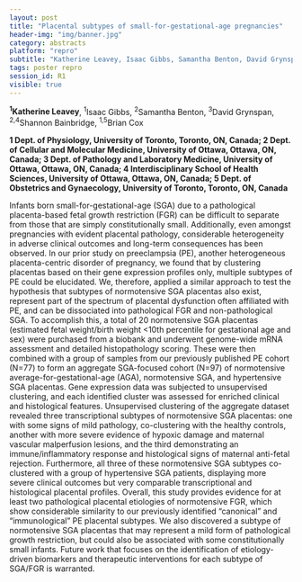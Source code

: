 ```yaml
---
layout: post
title: "Placental subtypes of small-for-gestational-age pregnancies"
header-img: "img/banner.jpg"
category: abstracts
platform: "repro"
subtitle: "Katherine Leavey, Isaac Gibbs, Samantha Benton, David Grynspan, Shannon Bainbridge, Brian Cox"
tags: poster repro
session_id: R1
visible: true
---
```

**<sup>1</sup>Katherine Leavey**, <sup>1</sup>Isaac Gibbs, <sup>2</sup>Samantha Benton, <sup>3</sup>David Grynspan, <sup>2,4</sup>Shannon Bainbridge, <sup>1,5</sup>Brian Cox

__1 Dept. of Physiology, University of Toronto, Toronto, ON, Canada; 2 Dept. of Cellular and Molecular Medicine, University of Ottawa, Ottawa, ON, Canada; 3 Dept. of Pathology and Laboratory Medicine, University of Ottawa, Ottawa, ON, Canada; 4 Interdisciplinary School of Health Sciences, University of Ottawa, Ottawa, ON, Canada; 5 Dept. of Obstetrics and Gynaecology, University of Toronto, Toronto, ON, Canada__

Infants born small-for-gestational-age (SGA) due to a pathological placenta-based fetal growth restriction (FGR) can be difficult to separate from those that are simply constitutionally small. Additionally, even amongst pregnancies with evident placental pathology, considerable heterogeneity in adverse clinical outcomes and long-term consequences has been observed. In our prior study on preeclampsia (PE), another heterogeneous placenta-centric disorder of pregnancy, we found that by clustering placentas based on their gene expression profiles only, multiple subtypes of PE could be elucidated. We, therefore, applied a similar approach to test the hypothesis that subtypes of normotensive SGA placentas also exist, represent part of the spectrum of placental dysfunction often affiliated with PE, and can be dissociated into pathological FGR and non-pathological SGA. To accomplish this, a total of 20 normotensive SGA placentas (estimated fetal weight/birth weight <10th percentile for gestational age and sex) were purchased from a biobank and underwent genome-wide mRNA assessment and detailed histopathology scoring. These were then combined with a group of samples from our previously published PE cohort (N=77) to form an aggregate SGA-focused cohort (N=97) of normotensive average-for-gestational-age (AGA), normotensive SGA, and hypertensive SGA placentas. Gene expression data was subjected to unsupervised clustering, and each identified cluster was assessed for enriched clinical and histological features. Unsupervised clustering of the aggregate dataset revealed three transcriptional subtypes of normotensive SGA placentas: one with some signs of mild pathology, co-clustering with the healthy controls, another with more severe evidence of hypoxic damage and maternal vascular malperfusion lesions, and the third demonstrating an immune/inflammatory response and histological signs of maternal anti-fetal rejection. Furthermore, all three of these normotensive SGA subtypes co-clustered with a group of hypertensive SGA patients, displaying more severe clinical outcomes but very comparable transcriptional and histological placental profiles. Overall, this study provides evidence for at least two pathological placental etiologies of normotensive FGR, which show considerable similarity to our previously identified “canonical” and “immunological” PE placental subtypes. We also discovered a subtype of normotensive SGA placentas that may represent a mild form of pathological growth restriction, but could also be associated with some constitutionally small infants. Future work that focuses on the identification of etiology-driven biomarkers and therapeutic interventions for each subtype of SGA/FGR is warranted.